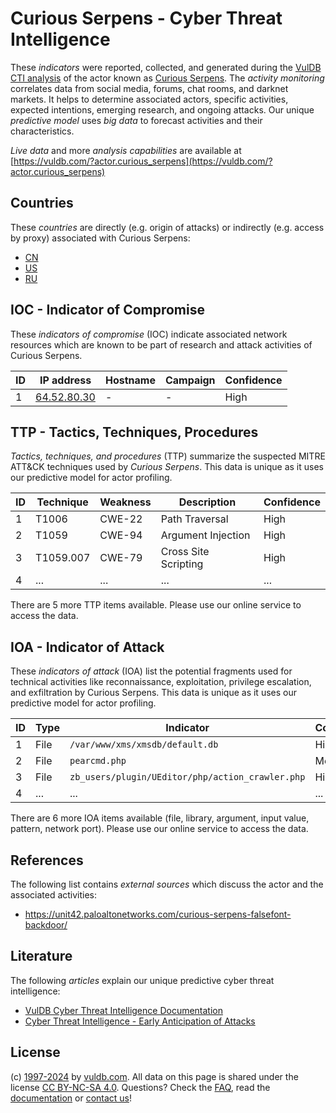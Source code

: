 # Curious Serpens - Cyber Threat Intelligence

These _indicators_ were reported, collected, and generated during the [VulDB CTI analysis](https://vuldb.com/?kb.cti) of the actor known as [Curious Serpens](https://vuldb.com/?actor.curious_serpens). The _activity monitoring_ correlates data from social media, forums, chat rooms, and darknet markets. It helps to determine associated actors, specific activities, expected intentions, emerging research, and ongoing attacks. Our unique _predictive model_ uses _big data_ to forecast activities and their characteristics.

_Live data_ and more _analysis capabilities_ are available at [https://vuldb.com/?actor.curious_serpens](https://vuldb.com/?actor.curious_serpens)

## Countries

These _countries_ are directly (e.g. origin of attacks) or indirectly (e.g. access by proxy) associated with Curious Serpens:

* [CN](https://vuldb.com/?country.cn)
* [US](https://vuldb.com/?country.us)
* [RU](https://vuldb.com/?country.ru)

## IOC - Indicator of Compromise

These _indicators of compromise_ (IOC) indicate associated network resources which are known to be part of research and attack activities of Curious Serpens.

ID | IP address | Hostname | Campaign | Confidence
-- | ---------- | -------- | -------- | ----------
1 | [64.52.80.30](https://vuldb.com/?ip.64.52.80.30) | - | - | High

## TTP - Tactics, Techniques, Procedures

_Tactics, techniques, and procedures_ (TTP) summarize the suspected MITRE ATT&CK techniques used by _Curious Serpens_. This data is unique as it uses our predictive model for actor profiling.

ID | Technique | Weakness | Description | Confidence
-- | --------- | -------- | ----------- | ----------
1 | T1006 | CWE-22 | Path Traversal | High
2 | T1059 | CWE-94 | Argument Injection | High
3 | T1059.007 | CWE-79 | Cross Site Scripting | High
4 | ... | ... | ... | ...

There are 5 more TTP items available. Please use our online service to access the data.

## IOA - Indicator of Attack

These _indicators of attack_ (IOA) list the potential fragments used for technical activities like reconnaissance, exploitation, privilege escalation, and exfiltration by Curious Serpens. This data is unique as it uses our predictive model for actor profiling.

ID | Type | Indicator | Confidence
-- | ---- | --------- | ----------
1 | File | `/var/www/xms/xmsdb/default.db` | High
2 | File | `pearcmd.php` | Medium
3 | File | `zb_users/plugin/UEditor/php/action_crawler.php` | High
4 | ... | ... | ...

There are 6 more IOA items available (file, library, argument, input value, pattern, network port). Please use our online service to access the data.

## References

The following list contains _external sources_ which discuss the actor and the associated activities:

* https://unit42.paloaltonetworks.com/curious-serpens-falsefont-backdoor/

## Literature

The following _articles_ explain our unique predictive cyber threat intelligence:

* [VulDB Cyber Threat Intelligence Documentation](https://vuldb.com/?kb.cti)
* [Cyber Threat Intelligence - Early Anticipation of Attacks](https://www.scip.ch/en/?labs.20201022)

## License

(c) [1997-2024](https://vuldb.com/?kb.changelog) by [vuldb.com](https://vuldb.com/?kb.about). All data on this page is shared under the license [CC BY-NC-SA 4.0](https://creativecommons.org/licenses/by-nc-sa/4.0/). Questions? Check the [FAQ](https://vuldb.com/?kb.faq), read the [documentation](https://vuldb.com/?kb) or [contact us](https://vuldb.com/?contact)!
